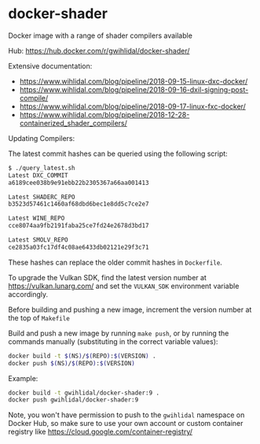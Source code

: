 # docker-shader

Docker image with a range of shader compilers available

Hub: https://hub.docker.com/r/gwihlidal/docker-shader/

Extensive documentation:

- https://www.wihlidal.com/blog/pipeline/2018-09-15-linux-dxc-docker/
- https://www.wihlidal.com/blog/pipeline/2018-09-16-dxil-signing-post-compile/
- https://www.wihlidal.com/blog/pipeline/2018-09-17-linux-fxc-docker/
- https://www.wihlidal.com/blog/pipeline/2018-12-28-containerized_shader_compilers/

Updating Compilers:

The latest commit hashes can be queried using the following script:

```bash
$ ./query_latest.sh
Latest DXC_COMMIT
a6189cee038b9e91ebb22b2305367a66aa001413

Latest SHADERC_REPO
b3523d57461c1460af68dbd6bec1e8dd5c7ce2e7

Latest WINE_REPO
cce8074aa9fb2191faba25ce7fd24e2678d3bd17

Latest SMOLV_REPO
ce2835a03fc17df4c08ae6433db02121e29f3c71
```

These hashes can replace the older commit hashes in `Dockerfile`.

To upgrade the Vulkan SDK, find the latest version number at https://vulkan.lunarg.com/ and set the `VULKAN_SDK` environment variable accordingly.

Before building and pushing a new image, increment the version number at the top of `Makefile`

Build and push a new image by running `make push`, or by running the commands manually (substituting in the correct variable values):

```bash
docker build -t $(NS)/$(REPO):$(VERSION) .
docker push $(NS)/$(REPO):$(VERSION)
```

Example:

```bash
docker build -t gwihlidal/docker-shader:9 .
docker push gwihlidal/docker-shader:9
```

Note, you won't have permission to push to the `gwihlidal` namespace on Docker Hub, so make sure to use your own account or custom container registry like https://cloud.google.com/container-registry/

